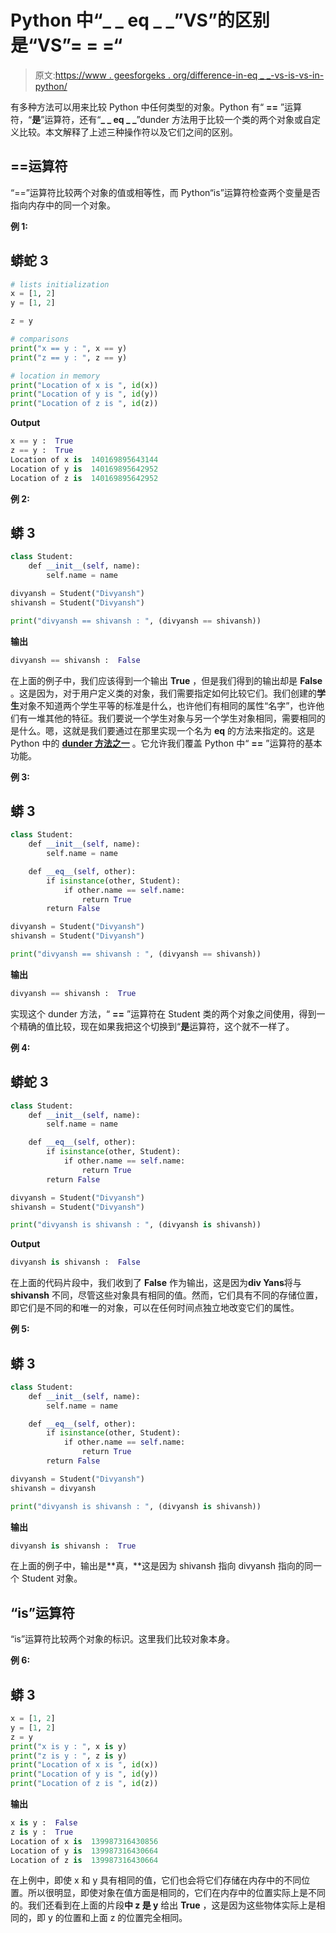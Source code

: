 # Python 中“_ _ eq _ _”VS”的区别是“VS”= = =“

> 原文:[https://www . geesforgeks . org/difference-in-eq _ _-vs-is-vs-in-python/](https://www.geeksforgeeks.org/difference-between-__eq__-vs-is-vs-in-python/)

有多种方法可以用来比较 Python 中任何类型的对象。Python 有“ **==** ”运算符，“**是**”运算符，还有“**_ _ eq _ _**”dunder 方法用于比较一个类的两个对象或自定义比较。本文解释了上述三种操作符以及它们之间的区别。

## ==运算符

“==”运算符比较两个对象的值或相等性，而 Python“is”运算符检查两个变量是否指向内存中的同一个对象。

**例 1:**

## 蟒蛇 3

```py
# lists initialization
x = [1, 2]
y = [1, 2]

z = y

# comparisons
print("x == y : ", x == y)
print("z == y : ", z == y)

# location in memory
print("Location of x is ", id(x))
print("Location of y is ", id(y))
print("Location of z is ", id(z))
```

**Output**

```py
x == y :  True
z == y :  True
Location of x is  140169895643144
Location of y is  140169895642952
Location of z is  140169895642952

```

**例 2:**

## 蟒 3

```py
class Student:
    def __init__(self, name):
        self.name = name

divyansh = Student("Divyansh")
shivansh = Student("Divyansh")

print("divyansh == shivansh : ", (divyansh == shivansh))
```

**输出**

```py
divyansh == shivansh :  False

```

在上面的例子中，我们应该得到一个输出 **True** ，但是我们得到的输出却是 **False** 。这是因为，对于用户定义类的对象，我们需要指定如何比较它们。我们创建的**学生**对象不知道两个学生平等的标准是什么，也许他们有相同的属性“名字”，也许他们有一堆其他的特征。我们要说一个学生对象与另一个学生对象相同，需要相同的是什么。嗯，这就是我们要通过在那里实现一个名为 **__eq__** 的方法来指定的。这是 Python 中的 [**dunder 方法之一**](https://www.geeksforgeeks.org/dunder-magic-methods-python/) 。它允许我们覆盖 Python 中“ **==** ”运算符的基本功能。

**例 3:**

## 蟒 3

```py
class Student:
    def __init__(self, name):
        self.name = name

    def __eq__(self, other):
        if isinstance(other, Student):
            if other.name == self.name:
                return True
        return False

divyansh = Student("Divyansh")
shivansh = Student("Divyansh")

print("divyansh == shivansh : ", (divyansh == shivansh))
```

**输出**

```py
divyansh == shivansh :  True

```

实现这个 dunder 方法，“ **==** ”运算符在 Student 类的两个对象之间使用，得到一个精确的值比较，现在如果我把这个切换到“**是**运算符，这个就不一样了。

**例 4:**

## 蟒蛇 3

```py
class Student:
    def __init__(self, name):
        self.name = name

    def __eq__(self, other):
        if isinstance(other, Student):
            if other.name == self.name:
                return True
        return False

divyansh = Student("Divyansh")
shivansh = Student("Divyansh")

print("divyansh is shivansh : ", (divyansh is shivansh))
```

**Output**

```py
divyansh is shivansh :  False

```

在上面的代码片段中，我们收到了 **False** 作为输出，这是因为**div Yans**将与 **shivansh** 不同，尽管这些对象具有相同的值。然而，它们具有不同的存储位置，即它们是不同的和唯一的对象，可以在任何时间点独立地改变它们的属性。

**例 5:**

## 蟒 3

```py
class Student:
    def __init__(self, name):
        self.name = name

    def __eq__(self, other):
        if isinstance(other, Student):
            if other.name == self.name:
                return True
        return False

divyansh = Student("Divyansh")
shivansh = divyansh

print("divyansh is shivansh : ", (divyansh is shivansh))
```

**输出**

```py
divyansh is shivansh :  True

```

在上面的例子中，输出是**真，**这是因为 shivansh 指向 divyansh 指向的同一个 Student 对象。

## “is”运算符

“is”运算符比较两个对象的标识。这里我们比较对象本身。

**例 6:**

## 蟒 3

```py
x = [1, 2]
y = [1, 2]
z = y
print("x is y : ", x is y)
print("z is y : ", z is y)
print("Location of x is ", id(x))
print("Location of y is ", id(y))
print("Location of z is ", id(z))
```

**输出**

```py
x is y :  False
z is y :  True
Location of x is  139987316430856
Location of y is  139987316430664
Location of z is  139987316430664

```

在上例中，即使 x 和 y 具有相同的值，它们也会将它们存储在内存中的不同位置。所以很明显，即使对象在值方面是相同的，它们在内存中的位置实际上是不同的。我们还看到在上面的片段**中 z 是 y** 给出 **True** ，这是因为这些物体实际上是相同的，即 y 的位置和上面 z 的位置完全相同。